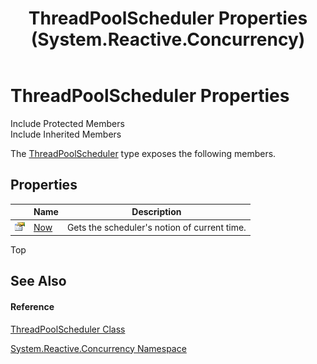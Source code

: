 ﻿---
title: ThreadPoolScheduler Properties (System.Reactive.Concurrency)
TOCTitle: ThreadPoolScheduler Properties
ms:assetid: Properties.T:System.Reactive.Concurrency.ThreadPoolScheduler
ms:mtpsurl: https://msdn.microsoft.com/en-us/library/system.reactive.concurrency.threadpoolscheduler_properties(v=VS.103)
ms:contentKeyID: 36069364
ms.date: 06/28/2011
mtps_version: v=VS.103
---

# ThreadPoolScheduler Properties

Include Protected Members  
Include Inherited Members  

The [ThreadPoolScheduler](hh229468\(v=vs.103\).md) type exposes the following members.

## Properties

<table>
<thead>
<tr class="header">
<th> </th>
<th>Name</th>
<th>Description</th>
</tr>
</thead>
<tbody>
<tr class="odd">
<td><img src="images\Hh211972.pubproperty(en-us,VS.103).gif" title="Public property" alt="Public property" /></td>
<td><a href="hh229106(v=vs.103).md">Now</a></td>
<td>Gets the scheduler's notion of current time.</td>
</tr>
</tbody>
</table>

Top

## See Also

#### Reference

[ThreadPoolScheduler Class](hh229468\(v=vs.103\).md)

[System.Reactive.Concurrency Namespace](hh229042\(v=vs.103\).md)

